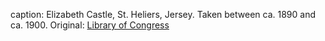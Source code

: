 caption: Elizabeth Castle, St. Heliers, Jersey. Taken between ca. 1890 and ca. 1900. Original: [Library of Congress](http://www.loc.gov/pictures/item/2002696497/)
